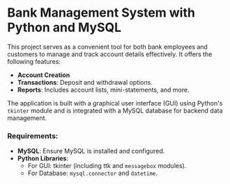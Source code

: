 # Bank Management System with Python and MySQL

This project serves as a convenient tool for both bank employees and customers to manage and track account details effectively. It offers the following features:

- **Account Creation**
- **Transactions**: Deposit and withdrawal options.
- **Reports**: Includes account lists, mini-statements, and more.

The application is built with a graphical user interface (GUI) using Python's `tkinter` module and is integrated with a MySQL database for backend data management.

### Requirements:
- **MySQL**: Ensure MySQL is installed and configured.
- **Python Libraries**: 
  - For GUI: tkinter (including ttk and `messagebox` modules).
  - For Database: `mysql.connector` and `datetime`.

